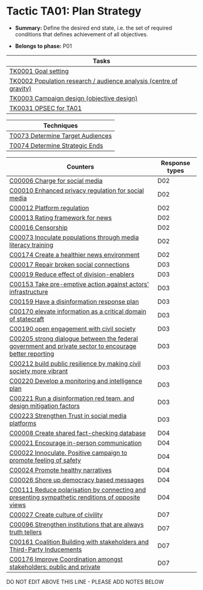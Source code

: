 # Tactic TA01: Plan Strategy

* **Summary:** Define the desired end state, i.e. the set of required conditions that defines achievement of all objectives.

* **Belongs to phase:** P01



| Tasks |
| ----- |
| [TK0001 Goal setting](../generated_pages/tasks/TK0001.md) |
| [TK0002 Population research / audience analysis (centre of gravity)](../generated_pages/tasks/TK0002.md) |
| [TK0003 Campaign design (objective design)](../generated_pages/tasks/TK0003.md) |
| [TK0031 OPSEC for TA01](../generated_pages/tasks/TK0031.md) |



| Techniques |
| ---------- |
| [T0073 Determine Target Audiences](../generated_pages/techniques/T0073.md) |
| [T0074 Determine Strategic Ends](../generated_pages/techniques/T0074.md) |



| Counters | Response types |
| -------- | -------------- |
| [C00006 Charge for social media](../generated_pages/counters/C00006.md) | D02 |
| [C00010 Enhanced privacy regulation for social media](../generated_pages/counters/C00010.md) | D02 |
| [C00012 Platform regulation](../generated_pages/counters/C00012.md) | D02 |
| [C00013 Rating framework for news](../generated_pages/counters/C00013.md) | D02 |
| [C00016 Censorship](../generated_pages/counters/C00016.md) | D02 |
| [C00073 Inoculate populations through media literacy training](../generated_pages/counters/C00073.md) | D02 |
| [C00174 Create a healthier news environment](../generated_pages/counters/C00174.md) | D02 |
| [C00017 Repair broken social connections](../generated_pages/counters/C00017.md) | D03 |
| [C00019 Reduce effect of division-enablers](../generated_pages/counters/C00019.md) | D03 |
| [C00153 Take pre-emptive action against actors' infrastructure](../generated_pages/counters/C00153.md) | D03 |
| [C00159 Have a disinformation response plan](../generated_pages/counters/C00159.md) | D03 |
| [C00170 elevate information as a critical domain of statecraft](../generated_pages/counters/C00170.md) | D03 |
| [C00190 open engagement with civil society](../generated_pages/counters/C00190.md) | D03 |
| [C00205 strong dialogue between the federal government and private sector to encourage better reporting](../generated_pages/counters/C00205.md) | D03 |
| [C00212 build public resilience by making civil society more vibrant](../generated_pages/counters/C00212.md) | D03 |
| [C00220 Develop a monitoring and intelligence plan](../generated_pages/counters/C00220.md) | D03 |
| [C00221 Run a disinformation red team, and design mitigation factors](../generated_pages/counters/C00221.md) | D03 |
| [C00223 Strengthen Trust in social media platforms](../generated_pages/counters/C00223.md) | D03 |
| [C00008 Create shared fact-checking database](../generated_pages/counters/C00008.md) | D04 |
| [C00021 Encourage in-person communication](../generated_pages/counters/C00021.md) | D04 |
| [C00022 Innoculate. Positive campaign to promote feeling of safety](../generated_pages/counters/C00022.md) | D04 |
| [C00024 Promote healthy narratives](../generated_pages/counters/C00024.md) | D04 |
| [C00026 Shore up democracy based messages](../generated_pages/counters/C00026.md) | D04 |
| [C00111 Reduce polarisation by connecting and presenting sympathetic renditions of opposite views](../generated_pages/counters/C00111.md) | D04 |
| [C00027 Create culture of civility](../generated_pages/counters/C00027.md) | D07 |
| [C00096 Strengthen institutions that are always truth tellers](../generated_pages/counters/C00096.md) | D07 |
| [C00161 Coalition Building with stakeholders and Third-Party Inducements](../generated_pages/counters/C00161.md) | D07 |
| [C00176 Improve Coordination amongst stakeholders: public and private](../generated_pages/counters/C00176.md) | D07 |


DO NOT EDIT ABOVE THIS LINE - PLEASE ADD NOTES BELOW